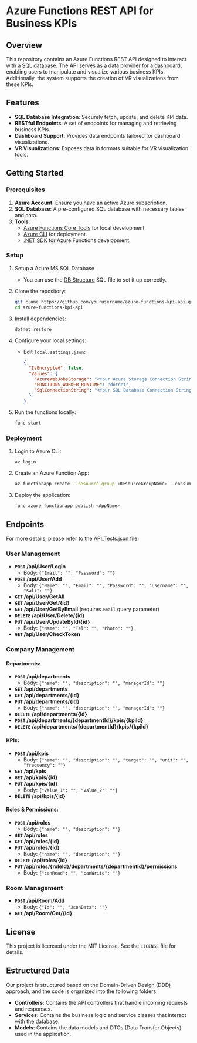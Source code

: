 # Azure Functions REST API for Business KPIs

## Overview
This repository contains an Azure Functions REST API designed to interact with a SQL database. The API serves as a data provider for a dashboard, enabling users to manipulate and visualize various business KPIs. Additionally, the system supports the creation of VR visualizations from these KPIs.

## Features
- **SQL Database Integration**: Securely fetch, update, and delete KPI data.
- **RESTful Endpoints**: A set of endpoints for managing and retrieving business KPIs.
- **Dashboard Support**: Provides data endpoints tailored for dashboard visualizations.
- **VR Visualizations**: Exposes data in formats suitable for VR visualization tools.

## Getting Started

### Prerequisites
1. **Azure Account**: Ensure you have an active Azure subscription.
2. **SQL Database**: A pre-configured SQL database with necessary tables and data.
3. **Tools**:
   - [Azure Functions Core Tools](https://learn.microsoft.com/en-us/azure/azure-functions/functions-run-local) for local development.
   - [Azure CLI](https://learn.microsoft.com/en-us/cli/azure/install-azure-cli) for deployment.
   - [.NET SDK](https://dotnet.microsoft.com/download) for Azure Functions development.

### Setup
1. Setup a Azure MS SQL Database
   - You can use the [DB Structure](/Database/DB_Structure.sql) SQL file to set it up correctly.
2. Clone the repository:
   ```bash
   git clone https://github.com/yourusername/azure-functions-kpi-api.git
   cd azure-functions-kpi-api
   ```

3. Install dependencies:
   ```bash
   dotnet restore
   ```

4. Configure your local settings:
   - Edit `local.settings.json`:
     ```json
     {
       "IsEncrypted": false,
       "Values": {
         "AzureWebJobsStorage": "<Your Azure Storage Connection String>",
         "FUNCTIONS_WORKER_RUNTIME": "dotnet",
         "SqlConnectionString": "<Your SQL Database Connection String>"
       }
     }
     ```

5. Run the functions locally:
   ```bash
   func start
   ```

### Deployment
1. Login to Azure CLI:
   ```bash
   az login
   ```

2. Create an Azure Function App:
   ```bash
   az functionapp create --resource-group <ResourceGroupName> --consumption-plan-location <Region> --runtime dotnet --functions-version 4 --name <AppName> --storage-account <StorageAccountName>
   ```

3. Deploy the application:
   ```bash
   func azure functionapp publish <AppName>
   ```

## Endpoints
For more details, please refer to the [API_Tests.json](API_Tests.json) file.
### User Management

-   **`POST` /api/User/Login**
    -   Body: `{"Email": "", "Password": ""}`
-   **`POST` /api/User/Add**
    -   Body: `{"Name": "", "Email": "", "Password": "", "Username": "", "Salt": ""}`
-   **`GET` /api/User/GetAll**
-   **`GET` /api/User/Get/{id}**
-   **`GET` /api/User/GetByEmail** (requires `email` query parameter)
-   **`DELETE` /api/User/Delete/{id}**
-   **`PUT` /api/User/UpdateById/{id}**
    -   Body: `{"Name": "", "Tel": "", "Photo": ""}`
-   **`GET` /api/User/CheckToken**

### Company Management

#### Departments:
-   **`POST` /api/departments**
    -   Body: `{"name": "", "description": "", "managerId": ""}`
-   **`GET` /api/departments**
-   **`GET` /api/departments/{id}**
-   **`PUT` /api/departments/{id}**
    -   Body: `{"name": "", "description": "", "managerId": ""}`
-   **`DELETE` /api/departments/{id}**
-   **`POST` /api/departments/{departmentId}/kpis/{kpiId}**
-   **`DELETE` /api/departments/{departmentId}/kpis/{kpiId}**

#### KPIs:
-   **`POST` /api/kpis**
    -   Body: `{"name": "", "description": "", "target": "", "unit": "", "frequency": ""}`
-   **`GET` /api/kpis**
-   **`GET` /api/kpis/{id}**
-   **`PUT` /api/kpis/{id}**
    -   Body: `{"Value_1": "", "Value_2": ""}`
-   **`DELETE` /api/kpis/{id}**

#### Roles & Permissions:
-   **`POST` /api/roles**
    -   Body: `{"name": "", "description": ""}`
-   **`GET` /api/roles**
-   **`GET` /api/roles/{id}**
-   **`PUT` /api/roles/{id}**
    -   Body: `{"name": "", "description": ""}`
-   **`DELETE` /api/roles/{id}**
-   **`PUT` /api/roles/{roleId}/departments/{departmentId}/permissions**
    -   Body: `{"canRead": "", "canWrite": ""}`

### Room Management

-   **`POST` /api/Room/Add**
    -   Body: `{"Id": "", "JsonData": ""}`
-   **`GET` /api/Room/Get/{id}**

## License
This project is licensed under the MIT License. See the `LICENSE` file for details.

## Estructured Data
Our project is structured based on the Domain-Driven Design (DDD) approach, and the code is organized into the following folders:
- **Controllers**: Contains the API controllers that handle incoming requests and responses.
- **Services**: Contains the business logic and service classes that interact with the database.
- **Models**: Contains the data models and DTOs (Data Transfer Objects) used in the application.
